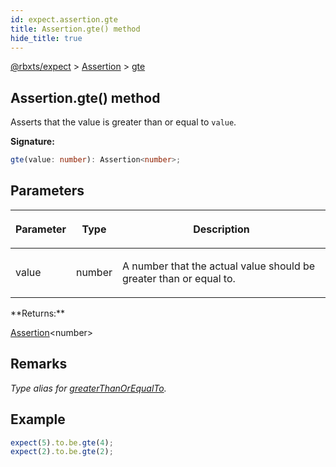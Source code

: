 ```yaml
---
id: expect.assertion.gte
title: Assertion.gte() method
hide_title: true
---
```


[@rbxts/expect](./expect.md) &gt; [Assertion](./expect.assertion.md) &gt; [gte](./expect.assertion.gte.md)

## Assertion.gte() method

Asserts that the value is greater than or equal to `value`<!-- -->.

**Signature:**

```typescript
gte(value: number): Assertion<number>;
```

## Parameters

<table><thead><tr><th>

Parameter


</th><th>

Type


</th><th>

Description


</th></tr></thead>
<tbody><tr><td>

value


</td><td>

number


</td><td>

A number that the actual value should be greater than or equal to.


</td></tr>
</tbody></table>
**Returns:**

[Assertion](./expect.assertion.md)<!-- -->&lt;number&gt;

## Remarks

_Type alias for [greaterThanOrEqualTo](./expect.assertion.greaterthanorequalto.md)<!-- -->._

## Example


```ts
expect(5).to.be.gte(4);
expect(2).to.be.gte(2);
```

